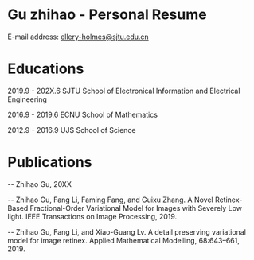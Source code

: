 # Gu zhihao - Personal Resume
E-mail address: ellery-holmes@sjtu.edu.cn

# Educations
2019.9 - 202X.6 SJTU School of Electronical Information and Electrical Engineering 

2016.9 - 2019.6 ECNU School of Mathematics

2012.9 - 2016.9 UJS  School of Science

# Publications
-- Zhihao Gu,   20XX

-- Zhihao Gu, Fang Li, Faming Fang, and Guixu Zhang. A Novel Retinex-Based Fractional-Order Variational Model for Images with Severely Low light. IEEE Transactions on Image Processing, 2019.

--  Zhihao Gu, Fang Li, and Xiao-Guang Lv. A detail preserving variational model for image retinex. Applied Mathematical Modelling, 68:643–661, 2019.
